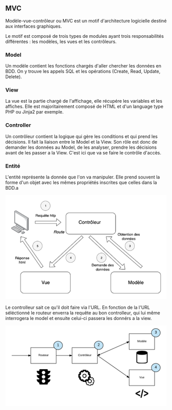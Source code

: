 ## MVC

Modèle-vue-contrôleur ou MVC est un motif d'architecture logicielle destiné aux interfaces graphiques.

Le motif est composé de trois types de modules ayant trois responsabilités différentes : les modèles, les vues et les contrôleurs.

### Model
Un modèle contient les fonctions chargés d'aller chercher les données en BDD. On y trouve les appels SQL et les opérations (Create, Read, Update, Delete).

### View
La vue est la partie chargé de l'affichage, elle récupére les variables et les affiches. Elle est majoritairement composé de HTML et d'un language type PHP ou Jinja2 par exemple.

### Controller
Un contrôleur contient la logique qui gère les conditions et qui prend les décisions. Il fait la liaison entre le Model et la View.
Son rôle est donc de demander les données au Model, de les analyser, prendre les décisions avant de les passer a la View. C'est ici que va se faire le contrôle d'accès.

### Entité
L'entité représente la donnée que l'on va manipuler. Elle prend souvent la forme d'un objet avec les mêmes propriétés inscrites que celles dans la BDD.a

![mvc](/File/Language/Architecture/mvc.png)

Le controlleur sait ce qu'il doit faire via l'URL. En fonction de la l'URL séléctionné le routeur enverra la requête au bon controlleur, qui lui même interrogera le model et ensuite celui-ci passera les donnérs a la view.

![mvc](/File/Language/Architecture/mvc_router.png)